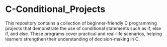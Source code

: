 # C-Conditional_Projects
This repository contains a collection of beginner-friendly C programming projects that demonstrate the use of conditional statements such as if, else if, and else. These programs cover practical and real-life scenarios, helping learners strengthen their understanding of decision-making in C.
